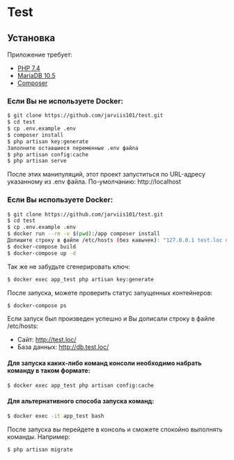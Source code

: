 # Test

## Установка

Приложение требует: 
* [PHP 7.4](https://www.php.net/)
* [MariaDB 10.5](https://mariadb.org/)
* [Composer](https://getcomposer.org/)

### Если Вы не используете Docker:
```sh
$ git clone https://github.com/jarviis101/test.git
$ cd test
$ cp .env.example .env
$ composer install
$ php artisan key:generate
Заполните оставшиеся переменные .env файла
$ php artisan config:cache
$ php artisan serve
```
После этих манипуляций, этот проект запуститься по URL-адресу указанному из .env файла. 
По-умолчанию: http://localhost

### Если Вы используете Docker:
```sh
$ git clone https://github.com/jarviis101/test.git
$ cd test
$ cp .env.example .env
$ docker run --rm -v $(pwd):/app composer install
Допишите строку в файле /etc/hosts (без кавычек): "127.0.0.1 test.loc db.test.loc"
$ docker-compose build
$ docker-compose up -d
```
Так же не забудьте сгенерировать ключ:
```sh
$ docker exec app_test php artisan key:generate
```

После запуска, можете проверить статус запущенных контейнеров:
```sh
$ docker-compose ps
```

Если запуск был произведен успешно и Вы дописали строку в файле /etc/hosts:
* Сайт: http://test.loc/
* База данных: http://db.test.loc/

#### Для запуска каких-либо команд консоли необходимо набрать команду в таком формате:
```sh
$ docker exec app_test php artisan config:cache
```

#### Для альтернативного способа запуска команд:
```sh
$ docker exec -it app_test bash
```
После запуска вы перейдете в консоль и сможете спокойно выполнять команды. Например:
```sh
$ php artisan migrate
```
